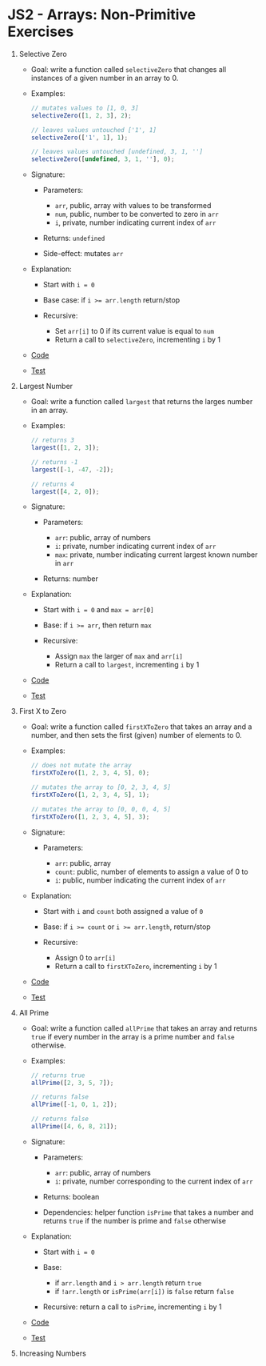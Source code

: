 # JS2 - Arrays: Non-Primitive Exercises

1. Selective Zero

   - Goal: write a function called `selectiveZero` that changes all instances of a given number in an array to 0.
   - Examples:

     ```js
     // mutates values to [1, 0, 3]
     selectiveZero([1, 2, 3], 2);

     // leaves values untouched ['1', 1]
     selectiveZero(['1', 1], 1);

     // leaves values untouched [undefined, 3, 1, '']
     selectiveZero([undefined, 3, 1, ''], 0);
     ```

   - Signature:

     - Parameters:

       - `arr`, public, array with values to be transformed
       - `num`, public, number to be converted to zero in `arr`
       - `i`, private, number indicating current index of `arr`

     - Returns: `undefined`
     - Side-effect: mutates `arr`

   - Explanation:

     - Start with `i = 0`
     - Base case: if `i >= arr.length` return/stop
     - Recursive:

       - Set `arr[i]` to 0 if its current value is equal to `num`
       - Return a call to `selectiveZero`, incrementing `i` by 1

   - [Code](selective-zero.js)
   - [Test](selective-zero..test.js)

2. Largest Number

   - Goal: write a function called `largest` that returns the larges number in an array.
   - Examples:

     ```js
     // returns 3
     largest([1, 2, 3]);

     // returns -1
     largest([-1, -47, -2]);

     // returns 4
     largest([4, 2, 0]);
     ```

   - Signature:

     - Parameters:

       - `arr`: public, array of numbers
       - `i`: private, number indicating current index of `arr`
       - `max`: private, number indicating current largest known number in `arr`

     - Returns: number

   - Explanation:

     - Start with `i = 0` and `max = arr[0]`
     - Base: if `i >= arr`, then return `max`
     - Recursive:

       - Assign `max` the larger of `max` and `arr[i]`
       - Return a call to `largest`, incrementing `i` by 1

   - [Code](largest.js)
   - [Test](largest.test.js)

3. First X to Zero

   - Goal: write a function called `firstXToZero` that takes an array and a number, and then sets the first (given) number of elements to 0.
   - Examples:

     ```js
     // does not mutate the array
     firstXToZero([1, 2, 3, 4, 5], 0);

     // mutates the array to [0, 2, 3, 4, 5]
     firstXToZero([1, 2, 3, 4, 5], 1);

     // mutates the array to [0, 0, 0, 4, 5]
     firstXToZero([1, 2, 3, 4, 5], 3);
     ```

   - Signature:

     - Parameters:

       - `arr`: public, array
       - `count`: public, number of elements to assign a value of 0 to
       - `i`: public, number indicating the current index of `arr`

   - Explanation:

     - Start with `i` and `count` both assigned a value of `0`
     - Base: if `i >= count` or `i >= arr.length`, return/stop
     - Recursive:

       - Assign 0 to `arr[i]`
       - Return a call to `firstXToZero`, incrementing `i` by 1

   - [Code](first-x-to-zero.js)
   - [Test](first-x-to-zero.test.js)

4. All Prime

   - Goal: write a function called `allPrime` that takes an array and returns `true` if every number in the array is a prime number and `false` otherwise.
   - Examples:

     ```js
     // returns true
     allPrime([2, 3, 5, 7]);

     // returns false
     allPrime([-1, 0, 1, 2]);

     // returns false
     allPrime([4, 6, 8, 21]);
     ```

   - Signature:

     - Parameters:

       - `arr`: public, array of numbers
       - `i`: private, number corresponding to the current index of `arr`

     - Returns: boolean
     - Dependencies: helper function `isPrime` that takes a number and returns `true` if the number is prime and `false` otherwise

   - Explanation:

     - Start with `i = 0`
     - Base:

       - if `arr.length` and `i > arr.length` return `true`
       - if `!arr.length` or `isPrime(arr[i])` is `false` return `false`

     - Recursive: return a call to `isPrime`, incrementing `i` by 1

   - [Code](all-prime.js)
   - [Test](all-prime.test.js)

5. Increasing Numbers
